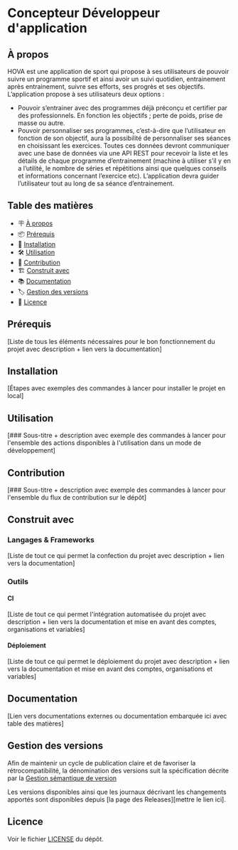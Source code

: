 # Concepteur Développeur d'application

## À propos

HOVA est une application de sport qui propose à ses utilisateurs de pouvoir suivre un programme sportif et ainsi avoir un suivi quotidien, entrainement après entrainement, suivre ses efforts, ses progrès et ses objectifs. L’application propose à ses utilisateurs deux options :
- Pouvoir s’entrainer avec des programmes déjà préconçu et certifier par des professionnels. En fonction les objectifs ; perte de poids, prise de masse ou autre.
- Pouvoir personnaliser ses programmes, c’est-à-dire que l’utilisateur en fonction de son objectif, aura la possibilité de personnaliser ses séances en choisissant les exercices.
Toutes ces données devront communiquer avec une base de données via une API REST pour recevoir la liste et les détails de chaque programme d’entrainement (machine à utiliser s’il y en a l’utilité, le nombre de séries et répétitions ainsi que quelques conseils et informations concernant l’exercice etc). L’application devra guider l’utilisateur tout au long de sa séance d’entrainement.

## Table des matières

- 🪧 [À propos](#à-propos)
- 📦 [Prérequis](#prérequis)
- 🚀 [Installation](#installation)
- 🛠️ [Utilisation](#utilisation)
- 🤝 [Contribution](#contribution)
- 🏗️ [Construit avec](#construit-avec)
- 📚 [Documentation](#documentation)
- 🏷️ [Gestion des versions](#gestion-des-versions)
- 📝 [Licence](#licence)

## Prérequis

[Liste de tous les éléments nécessaires pour le bon fonctionnement du projet avec description + lien vers la documentation]

## Installation

[Étapes avec exemples des commandes à lancer pour installer le projet en local]

## Utilisation

[### Sous-titre + description avec exemple des commandes à lancer pour l'ensemble des actions disponibles à l'utilisation dans un mode de développement]

## Contribution

[### Sous-titre + description avec exemple des commandes à lancer pour l'ensemble du flux de contribution sur le dépôt]

## Construit avec

### Langages & Frameworks

[Liste de tout ce qui permet la confection du projet avec description + lien vers la documentation]

### Outils

#### CI

[Liste de tout ce qui permet l'intégration automatisée du projet avec description + lien vers la documentation et mise en avant des comptes, organisations et variables]

#### Déploiement

[Liste de tout ce qui permet le déploiement du projet avec description + lien vers la documentation et mise en avant des comptes, organisations et variables]

## Documentation

[Lien vers documentations externes ou documentation embarquée ici avec table des matières]

## Gestion des versions

Afin de maintenir un cycle de publication claire et de favoriser la rétrocompatibilité, la dénomination des versions suit la spécification décrite par la [Gestion sémantique de version](https://semver.org/lang/fr/)

Les versions disponibles ainsi que les journaux décrivant les changements apportés sont disponibles depuis [la page des Releases][mettre le lien ici].

## Licence

Voir le fichier [LICENSE](./LICENSE.md) du dépôt.
